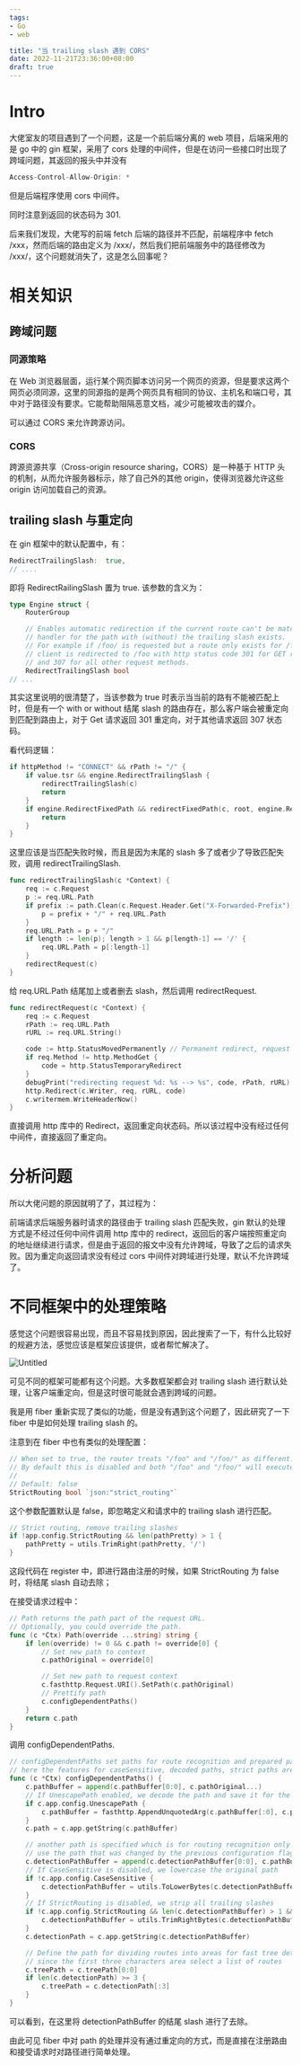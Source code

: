 ```yaml
---
tags:
- Go
- web

title: "当 trailing slash 遇到 CORS"
date: 2022-11-21T23:36:00+08:00
draft: true
---
```



# Intro

大佬室友的项目遇到了一个问题，这是一个前后端分离的 web 项目，后端采用的是 go 中的 gin 框架，采用了 cors 处理的中间件，但是在访问一些接口时出现了跨域问题，其返回的报头中并没有

```go
Access-Control-Allow-Origin: *
```

但是后端程序使用 cors 中间件。

同时注意到返回的状态码为 301.

后来我们发现，大佬写的前端 fetch 后端的路径并不匹配，前端程序中 fetch /xxx，然而后端的路由定义为 /xxx/，然后我们把前端服务中的路径修改为 /xxx/，这个问题就消失了，这是怎么回事呢？

# 相关知识

## 跨域问题

### 同源策略

在 Web 浏览器层面，运行某个网页脚本访问另一个网页的资源，但是要求这两个网页必须同源，这里的同源指的是两个网页具有相同的协议、主机名和端口号，其中对于路径没有要求。它能帮助阻隔恶意文档，减少可能被攻击的媒介。

可以通过 CORS 来允许跨源访问。

### CORS

跨源资源共享（Cross-origin resource sharing，CORS）是一种基于 HTTP 头的机制，从而允许服务器标示，除了自己外的其他 origin，使得浏览器允许这些 origin 访问加载自己的资源。

## trailing slash 与重定向

在 gin 框架中的默认配置中，有：

```go
RedirectTrailingSlash:  true,
// ....
```

即将 RedirectRailingSlash 置为 true. 该参数的含义为：

```go
type Engine struct {
	RouterGroup

	// Enables automatic redirection if the current route can't be matched but a
	// handler for the path with (without) the trailing slash exists.
	// For example if /foo/ is requested but a route only exists for /foo, the
	// client is redirected to /foo with http status code 301 for GET requests
	// and 307 for all other request methods.
	RedirectTrailingSlash bool
// ...
```

其实这里说明的很清楚了，当该参数为 true 时表示当当前的路有不能被匹配上时，但是有一个 with or without 结尾 slash 的路由存在，那么客户端会被重定向到匹配到路由上，对于 Get 请求返回 301 重定向，对于其他请求返回 307 状态码。

看代码逻辑：

```go
if httpMethod != "CONNECT" && rPath != "/" {
	if value.tsr && engine.RedirectTrailingSlash {
		redirectTrailingSlash(c)
		return
	}
	if engine.RedirectFixedPath && redirectFixedPath(c, root, engine.RedirectFixedPath) {
		return
	}
}
```

这里应该是当匹配失败时候，而且是因为末尾的 slash 多了或者少了导致匹配失败，调用 redirectTrailingSlash.

```go
func redirectTrailingSlash(c *Context) {
	req := c.Request
	p := req.URL.Path
	if prefix := path.Clean(c.Request.Header.Get("X-Forwarded-Prefix")); prefix != "." {
		p = prefix + "/" + req.URL.Path
	}
	req.URL.Path = p + "/"
	if length := len(p); length > 1 && p[length-1] == '/' {
		req.URL.Path = p[:length-1]
	}
	redirectRequest(c)
}
```

给 req.URL.Path 结尾加上或者删去 slash，然后调用 redirectRequest.

```go
func redirectRequest(c *Context) {
	req := c.Request
	rPath := req.URL.Path
	rURL := req.URL.String()

	code := http.StatusMovedPermanently // Permanent redirect, request with GET method
	if req.Method != http.MethodGet {
		code = http.StatusTemporaryRedirect
	}
	debugPrint("redirecting request %d: %s --> %s", code, rPath, rURL)
	http.Redirect(c.Writer, req, rURL, code)
	c.writermem.WriteHeaderNow()
}
```

直接调用 http 库中的 Redirect，返回重定向状态码。所以该过程中没有经过任何中间件，直接返回了重定向。

# 分析问题

所以大佬问题的原因就明了了，其过程为：

前端请求后端服务器时请求的路径由于 trailing slash 匹配失败，gin 默认的处理方式是不经过任何中间件调用 http 库中的 redirect，返回后的客户端按照重定向的地址继续进行请求，但是由于返回的报文中没有允许跨域，导致了之后的请求失败。因为重定向返回请求没有经过 cors 中间件对跨域进行处理，默认不允许跨域了。

# 不同框架中的处理策略

感觉这个问题很容易出现，而且不容易找到原因，因此搜索了一下，有什么比较好的规避方法，感觉应该是框架应该提供，或者帮忙解决了。

![Untitled](%E5%BD%93%20trailing%20slash%20%E9%81%87%E5%88%B0%20CORS%20e22587b998ea47a28cb156545359e64f/Untitled.png)

可见不同的框架可能都有这个问题。大多数框架都会对 trailing slash 进行默认处理，让客户端重定向，但是这时很可能就会遇到跨域的问题。

我是用 fiber 重新实现了类似的功能，但是没有遇到这个问题了，因此研究了一下 fiber 中是如何处理 trailing slash 的。

注意到在 fiber 中也有类似的处理配置：

```go
// When set to true, the router treats "/foo" and "/foo/" as different.
// By default this is disabled and both "/foo" and "/foo/" will execute the same handler.
//
// Default: false
StrictRouting bool `json:"strict_routing"`
```

这个参数配置默认是 false，即忽略定义和请求中的 trailing slash 进行匹配。

```go
// Strict routing, remove trailing slashes
if !app.config.StrictRouting && len(pathPretty) > 1 {
	pathPretty = utils.TrimRight(pathPretty, '/')
}
```

这段代码在 register 中，即进行路由注册的时候，如果 StrictRouting 为 false 时，将结尾 slash 自动去除；

在接受请求过程中：

```go
// Path returns the path part of the request URL.
// Optionally, you could override the path.
func (c *Ctx) Path(override ...string) string {
	if len(override) != 0 && c.path != override[0] {
		// Set new path to context
		c.pathOriginal = override[0]

		// Set new path to request context
		c.fasthttp.Request.URI().SetPath(c.pathOriginal)
		// Prettify path
		c.configDependentPaths()
	}
	return c.path
}
```

调用 configDependentPaths.

```go
// configDependentPaths set paths for route recognition and prepared paths for the user,
// here the features for caseSensitive, decoded paths, strict paths are evaluated
func (c *Ctx) configDependentPaths() {
	c.pathBuffer = append(c.pathBuffer[0:0], c.pathOriginal...)
	// If UnescapePath enabled, we decode the path and save it for the framework user
	if c.app.config.UnescapePath {
		c.pathBuffer = fasthttp.AppendUnquotedArg(c.pathBuffer[:0], c.pathBuffer)
	}
	c.path = c.app.getString(c.pathBuffer)

	// another path is specified which is for routing recognition only
	// use the path that was changed by the previous configuration flags
	c.detectionPathBuffer = append(c.detectionPathBuffer[0:0], c.pathBuffer...)
	// If CaseSensitive is disabled, we lowercase the original path
	if !c.app.config.CaseSensitive {
		c.detectionPathBuffer = utils.ToLowerBytes(c.detectionPathBuffer)
	}
	// If StrictRouting is disabled, we strip all trailing slashes
	if !c.app.config.StrictRouting && len(c.detectionPathBuffer) > 1 && c.detectionPathBuffer[len(c.detectionPathBuffer)-1] == '/' {
		c.detectionPathBuffer = utils.TrimRightBytes(c.detectionPathBuffer, '/')
	}
	c.detectionPath = c.app.getString(c.detectionPathBuffer)

	// Define the path for dividing routes into areas for fast tree detection, so that fewer routes need to be traversed,
	// since the first three characters area select a list of routes
	c.treePath = c.treePath[0:0]
	if len(c.detectionPath) >= 3 {
		c.treePath = c.detectionPath[:3]
	}
}
```

可以看到，在这里将 detectionPathBuffer 的结尾 slash 进行了去除。

由此可见 fiber 中对 path 的处理并没有通过重定向的方式，而是直接在注册路由和接受请求时对路径进行简单处理。
